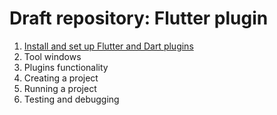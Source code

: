 # Draft repository: Flutter plugin

1. [Install and set up Flutter and Dart plugins](https://github.com/straw-wave/draft/blob/master/content/install-and-set-up-plugins.md "")
2. Tool windows
3. Plugins functionality
4. Creating a project
5. Running a project
6. Testing and debugging
